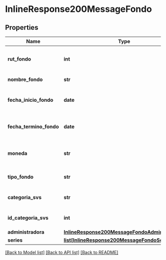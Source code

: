 # InlineResponse200MessageFondo

## Properties
Name | Type | Description | Notes
------------ | ------------- | ------------- | -------------
**rut_fondo** | **int** | Rut del Fondo (sin dígito verificador) | [optional] 
**nombre_fondo** | **str** | Nombre del fondo | [optional] 
**fecha_inicio_fondo** | **date** | Fecha en la que se inició el fondo | [optional] 
**fecha_termino_fondo** | **date** | Fecha en la que terminó el fondo | [optional] 
**moneda** | **str** | Código SVS de la moneda del fondo | [optional] 
**tipo_fondo** | **str** | Tipo de Fondo: CFM o CFI | [optional] 
**categoria_svs** | **str** | Categoria SVS del fondo | [optional] 
**id_categoria_svs** | **int** | idCategoria SVS del fondo | [optional] 
**administradora** | [**InlineResponse200MessageFondoAdministradora**](InlineResponse200MessageFondoAdministradora.md) |  | [optional] 
**series** | [**list[InlineResponse200MessageFondoSeries]**](InlineResponse200MessageFondoSeries.md) |  | [optional] 

[[Back to Model list]](../README.md#documentation-for-models) [[Back to API list]](../README.md#documentation-for-api-endpoints) [[Back to README]](../README.md)

